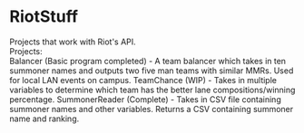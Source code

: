 # RiotStuff
Projects that work with Riot's API. <br />
Projects: <br />
&#09;Balancer (Basic program completed) - A team balancer which takes in ten summoner names and outputs two
&#09;&#09;&#09;five man teams with similar MMRs. Used for local LAN events on campus.
&#09;TeamChance (WIP) - Takes in multiple variables to determine which team has the 
&#09;&#09;&#09;better lane compositions/winning percentage. 
&#09;SummonerReader (Complete) - Takes in CSV file containing summoner names and other variables. 
&#09;&#09;&#09;Returns a CSV containing summoner name and ranking.
